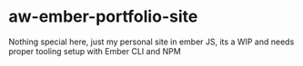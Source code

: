 # aw-ember-portfolio-site
Nothing special here, just my personal site in ember JS, its a WIP and needs proper tooling setup with Ember CLI and NPM
